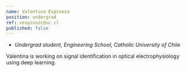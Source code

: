 ```yaml
---
name: Valentina Espinoza
position: undergrad
ref: vespinozc@uc.cl
published: false
---
```


- _Undergrad student, Engineering School, Catholic University of Chile_

Valentina is working on signal identification in optical electrophysiology using deep learning.